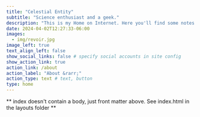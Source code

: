 ```yaml
---
title: "Celestial Entity"
subtitle: "Science enthusiast and a geek."
description: "This is my Home on Internet. Here you'll find some notes related to Science and my Interests."
date: 2024-04-02T12:27:33-06:00
images:
  - img/revoir.jpg
image_left: true
text_align_left: false
show_social_links: false # specify social accounts in site config
show_action_link: true
action_link: /about
action_label: "About &rarr;"
action_type: text # text, button
type: home
---
```


** index doesn't contain a body, just front matter above.
See index.html in the layouts folder **

